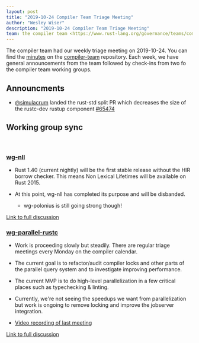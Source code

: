 ```yaml
---
layout: post
title: "2019-10-24 Compiler Team Triage Meeting"
author: "Wesley Wiser"
description: "2019-10-24 Compiler Team Triage Meeting"
team: the compiler team <https://www.rust-lang.org/governance/teams/compiler>
---
```


The compiler team had our weekly triage meeting on 2019-10-24.
You can find the [minutes](https://rust-lang.github.io/compiler-team/minutes/triage-meeting/2019-10-24/) on the [compiler-team](https://github.com/rust-lang/compiler-team) repository.
Each week, we have general announcements from the team followed by check-ins from two fo the compiler team working groups.

## Announcments

- [@simulacrum](https://github.com/Mark-Simulacrum) landed the rust-std split PR which decreases the size of the rustc-dev rustup component [#65474](https://github.com/rust-lang/rust/pull/65474)

## Working group sync

<br/>

### [wg-nll](https://rust-lang.github.io/compiler-team/working-groups/nll/)

- Rust 1.40 (current nightly) will be the first stable release without the HIR borrow checker.
This means Non Lexical Lifetimes will be available on Rust 2015.

- At this point, wg-nll has completed its purpose and will be disbanded.
  - wg-polonius is still going strong though!

[Link to full discussion](https://rust-lang.zulipchat.com/#narrow/stream/131828-t-compiler/topic/weekly.20meeting.202019-10-24.20.2354818/near/178960111)

### [wg-parallel-rustc](https://rust-lang.github.io/compiler-team/working-groups/parallel-rustc/)

- Work is proceeding slowly but steadily.
There are regular triage meetings every Monday on the compiler calendar.

- The current goal is to refactor/audit compiler locks and other parts of the parallel query system and to investigate improving performance.

- The current MVP is to do high-level parallelization in a few critical places such as typechecking & linting.

- Currently, we're not seeing the speedups we want from parallelization but work is ongoing to remove locking and improve the jobserver integration.

- [Video recording of last meeting](https://youtu.be/lVjW0Nw8N_g)

[Link to full discussion](https://rust-lang.zulipchat.com/#narrow/stream/131828-t-compiler/topic/weekly.20meeting.202019-10-24.20.2354818/near/178960379)

